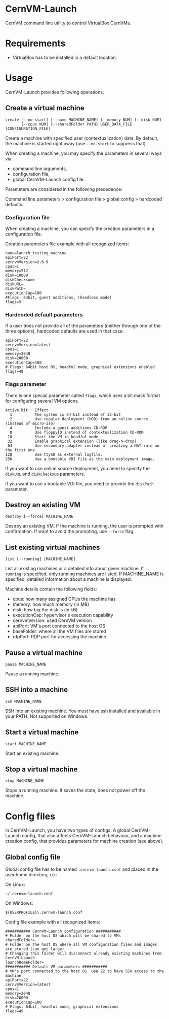 CernVM-Launch
=============

CernVM command line utility to control VirtualBox CernVMs.

Requirements
============

- VirtualBox has to be installed in a default location.

Usage
=====

CernVM-Launch provides following operations.


Create a virtual machine
------------------------

	create [--no-start] [--name MACHINE_NAME] [--memory NUM] [--disk NUM]
           [--cpus NUM] [--sharedFolder PATH] USER_DATA_FILE [CONFIGURATION_FILE]
		
Create a machine with specified user (contextualization) data.
By default, the machine is started right away (use `--no-start` to suppress that).

When creating a machine, you may specify the parameters in several ways via:
- command line arguments,
- configuration file,
- global CernVM-Launch config file.

Parameters are considered in the following precedence:

Command line parameters > configuration file > global config > hardcoded defaults.

### Configuration file
When creating a machine, you can specify the creation parameters in a configuration file.

Creation parameters file example with all recognized items:

    name=launch_testing_machine
    apiPort=22
    cernvmVersion=2.6-9
    cpus=1
    memory=512
    disk=10000
    diskChecksum=
    diskURL=
    diskPath=
    executionCap=100
    #Flags: 64bit, guest additions, (headless mode)
    flags=5


### Hardcoded default parameters
If a user does not provide all of the parameters (neither through one of the three options), hardcoded defaults are used in that case:

    apiPort=22
    cernvmVersion=latest
    cpus=1
    memory=2048
    disk=20000
    executionCap=100
    # Flags: 64bit host OS, headful mode, graphical extensions enabled
    flags=49


### Flags parameter
There is one special parameter called `flags`, which uses a bit mask format for configuring several VM options.

    Active bit   Effect
      1          The system is 64-bit instead of 32-bit
      2          Use regular deployment (HDD) from an online source (instead of micro-iso)
      4          Include a guest additions CD-ROM
      8          Use floppyIO instead of contextualization CD-ROM
     16          Start the VM in headful mode
     32          Enable graphical extension (like drag-n-drop)
     64          Use secondary adapter instead of creating a NAT rule on the first one
    128          Use ttyS0 as external logfile.
    256          Use a bootable VDI file as the main deployment image.

If you want to use online source deployment, you need to specify the `diskURL` and `diskChecksum` parameters.

If you want to use a bootable VDI file, you need to provide the `diskPath` parameter.


Destroy an existing VM
-----------------------

	destroy [--force] MACHINE_NAME
	
Destroy an existing VM. If the machine is running, the user is prompted with confirmation.
If want to avoid the prompting, use `--force` flag.
	
List existing virtual machines
------------------------------

	list [--running] [MACHINE_NAME]
	
List all existing machines or a detailed info about given machine.
If `--running` is specified, only running machines are listed.
If MACHINE_NAME is specified, detailed information about a machine is displayed.

Machine details contain the following fields:
- cpus: how many assigned CPUs the machine has
- memory: how much memory (in MB)
- disk: how big the disk is (in kB)
- executionCap: hypervisor's execution capability
- cernvmVersion: used CernVM version
- apiPort: VM's port connected to the host OS
- baseFolder: where all the VM files are stored
- rdpPort: RDP port for accessing the machine
	
Pause a virtual machine
-----------------------

	pause MACHINE_NAME
	
Pause a running machine.
	
SSH into a machine
------------------

	ssh MACHINE_NAME
	
SSH into an existing machine. You must have ssh installed and available in your PATH. Not supported on Windows.
	
Start a virtual machine
-----------------------

	start MACHINE_NAME
	
Start an existing machine.

Stop a virtual machine
----------------------

	stop MACHINE_NAME
	
Stops a running machine. It saves the state, does not power off the machine.


Config files
============

In CernVM-Launch, you have two types of configs. A global CernVM-Launch config, that also affects CernVM-Launch behaviour, and a machine creation config, that provides parameters for machine creation (see above).


Global config file
------------------

Global config file has to be named `.cernvm-launch.conf` and placed in the user home directory, i.e.:

On Linux:

    ~/.cernvm-launch.conf
On Windows:
    
    ${USERPROFILE}\.cernvm-launch.conf

Config file example with all recognized items:

    ########### CernVM-Launch configuration ###########
    # Folder on the host OS which will be shared to VMs
    sharedFolder=
    # Folder on the host OS where all VM configuration files and images are stored (can get large)
    # Changing this folder will disconnect already existing machines from CernVM-Launch
    launchHomeFolder=
    ########### Default VM parameters ###########
    # VM's port connected to the host OS. Use 22 to have SSH access to the machine
    apiPort=22
    cernvmVersion=latest
    cpus=1
    memory=2048
    disk=20000
    executionCap=100
    # Flags: 64bit, headful mode, graphical extensions
    flags=49
